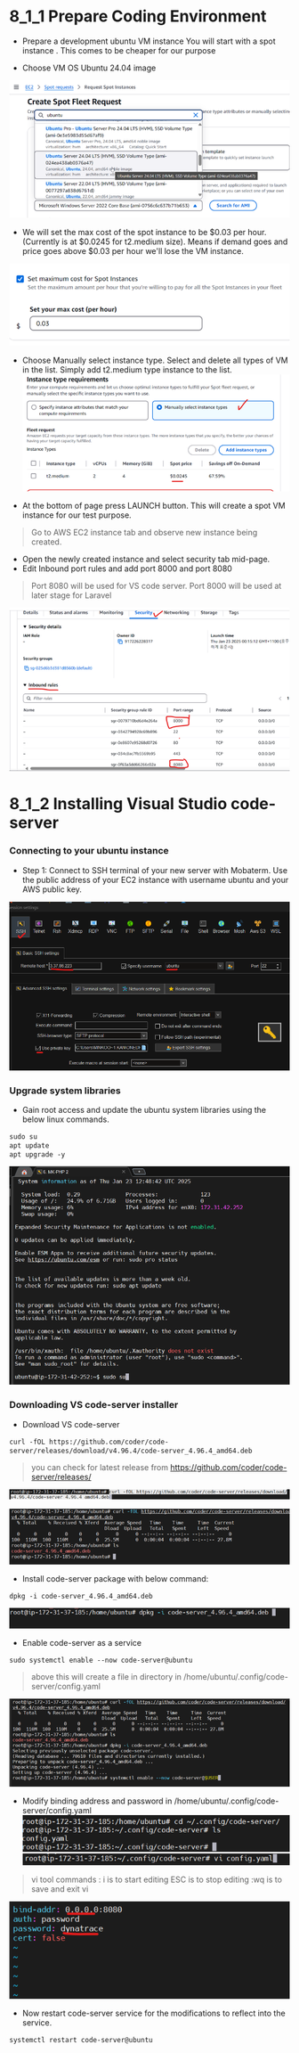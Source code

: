 # 8_1_1 Prepare Coding Environment

- Prepare a development ubuntu VM instance
  You will start with a spot instance .  This comes to be cheaper for our purpose
  
- Choose VM OS Ubuntu 24.04 image
  
![](https://github.com/hakansuku/D1APACTraining/blob/main/images/PHP/spot1.png?raw=true)

- We will set the max cost of the spot instance to be $0.03 per hour.  (Currently is at $0.0245 for t2.medium size). 
  Means if demand goes and price goes above $0.03 per hour we'll lose the VM instance. 

![](https://github.com/hakansuku/D1APACTraining/blob/main/images/PHP/spotprice.png?raw=true)

- Choose Manually select instance type. Select and delete all types of VM in the list. Simply add t2.medium type instance to the list. 
![](https://github.com/hakansuku/D1APACTraining/blob/main/images/PHP/vmtype.png?raw=true)

- At the bottom of page press LAUNCH button.   This will create a spot VM instance for our test purpose.
  
> Go to AWS EC2 instance tab and observe new instance being created. 

- Open the newly created instance and select security tab mid-page.
- Edit Inbound port rules and add port 8000 and port 8080
> Port 8080 will be used for VS code server.
> Port 8000 will be used at later stage for Laravel

![](https://github.com/hakansuku/D1APACTraining/blob/main/images/PHP/inbountport.png?raw=true)


# 8_1_2  Installing Visual Studio code-server
### Connecting to your ubuntu instance
- Step 1: Connect to SSH terminal of your new server with Mobaterm. Use the public address of your EC2 instance with username ubuntu and your AWS public key.
  
![](https://github.com/hakansuku/D1APACTraining/blob/main/images/PHP/mobaterm.png?raw=true)

### Upgrade system libraries
- Gain root access and update the ubuntu system libraries using the below linux commands.
  
```
sudo su
apt update
apt upgrade -y
```

![](https://github.com/hakansuku/D1APACTraining/blob/main/images/PHP/mobaterm2.png?raw=true)

### Downloading VS code-server installer 

- Download VS code-server
```
curl -fOL https://github.com/coder/code-server/releases/download/v4.96.4/code-server_4.96.4_amd64.deb
```
> you can check for latest release from https://github.com/coder/code-server/releases/

![](https://github.com/hakansuku/D1APACTraining/blob/main/images/PHP/codeserver.png?raw=true)

![](https://github.com/hakansuku/D1APACTraining/blob/main/images/PHP/cs2.png?raw=true)

- Install code-server package with below command:
```
dpkg -i code-server_4.96.4_amd64.deb
```

![](https://github.com/hakansuku/D1APACTraining/blob/main/images/PHP/installcs.png?raw=true)




- Enable code-server as a service
```
sudo systemctl enable --now code-server@ubuntu

```
> above this will create a file in  directory in /home/ubuntu/.config/code-server/config.yaml

![](https://github.com/hakansuku/D1APACTraining/blob/main/images/PHP/enablecs.png?raw=true)

- Modify binding address and password in /home/ubuntu/.config/code-server/config.yaml
![](https://github.com/hakansuku/D1APACTraining/blob/main/images/PHP/changeip.png?raw=true)
![](https://github.com/hakansuku/D1APACTraining/blob/main/images/PHP/changeip2.png?raw=true)

> vi tool commands :
> i is to start editing
> ESC is to stop editing
> :wq is to save and exit vi

![](https://github.com/hakansuku/D1APACTraining/blob/main/images/PHP/changeip3.png?raw=true)

- Now restart code-server service for the modifications to reflect into the service.
```
systemctl restart code-server@ubuntu
```

